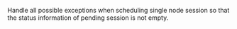 Handle all possible exceptions when scheduling single node session so that the status information of pending session is not empty.
